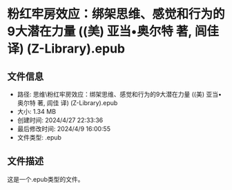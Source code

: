 ﻿# 粉红牢房效应：绑架思维、感觉和行为的9大潜在力量 ((美) 亚当•奥尔特 著, 闾佳 译) (Z-Library).epub

## 文件信息
- 路径: 思维\粉红牢房效应：绑架思维、感觉和行为的9大潜在力量 ((美) 亚当•奥尔特 著, 闾佳 译) (Z-Library).epub
- 大小: 1.34 MB
- 创建时间: 2024/4/27 22:33:36
- 最后修改时间: 2024/4/9 16:00:55
- 文件类型: .epub

## 文件描述
这是一个.epub类型的文件。

